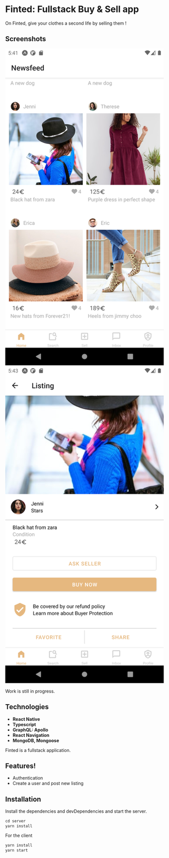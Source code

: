 # Finted: Fullstack Buy & Sell app

On Finted, give your clothes a second life by selling them !

## Screenshots

![Mobile App](assets/pixel3-1.png 'Mobile app') ![Mobile App](assets/pixel3-2.png 'Mobile app')

Work is still in progress.

## Technologies

- **React Native**
- **Typescript**
- **GraphQL: Apollo**
- **React Navigation**
- **MongoDB, Mongoose**

Finted is a fullstack application.

## Features!

- Authentication
- Create a user and post new listing

## Installation

Install the dependencies and devDependencies and start the server.

```
cd server
yarn install
```

For the client

```
yarn install
yarn start
```
